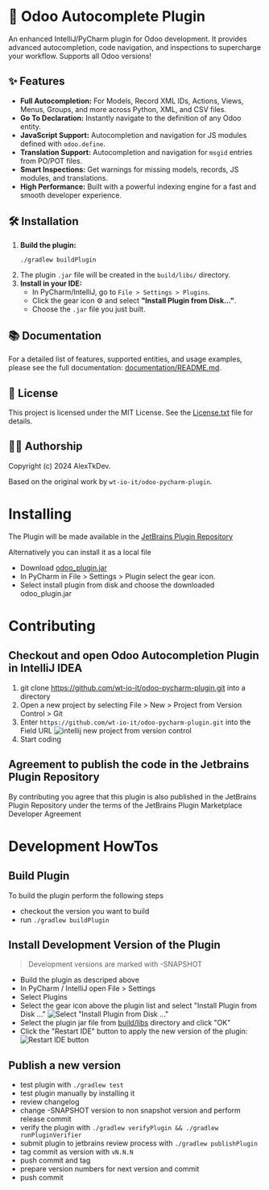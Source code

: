 # 🚀 Odoo Autocomplete Plugin

An enhanced IntelliJ/PyCharm plugin for Odoo development. It provides advanced autocompletion, code navigation, and inspections to supercharge your workflow. Supports all Odoo versions!

## ✨ Features

-   **Full Autocompletion:** For Models, Record XML IDs, Actions, Views, Menus, Groups, and more across Python, XML, and CSV files.
-   **Go To Declaration:** Instantly navigate to the definition of any Odoo entity.
-   **JavaScript Support:** Autocompletion and navigation for JS modules defined with `odoo.define`.
-   **Translation Support:** Autocompletion and navigation for `msgid` entries from PO/POT files.
-   **Smart Inspections:** Get warnings for missing models, records, JS modules, and translations.
-   **High Performance:** Built with a powerful indexing engine for a fast and smooth developer experience.

## 🛠️ Installation

1.  **Build the plugin:**
    ```bash
    ./gradlew buildPlugin
    ```
2.  The plugin `.jar` file will be created in the `build/libs/` directory.
3.  **Install in your IDE:**
    -   In PyCharm/IntelliJ, go to `File > Settings > Plugins`.
    -   Click the gear icon ⚙️ and select **"Install Plugin from Disk..."**.
    -   Choose the `.jar` file you just built.

## 📚 Documentation

For a detailed list of features, supported entities, and usage examples, please see the full documentation: [documentation/README.md](documentation/README.md).

## 📄 License

This project is licensed under the MIT License. See the [License.txt](License.txt) file for details.

## 🧑‍💻 Authorship

Copyright (c) 2024 AlexTkDev.

Based on the original work by `wt-io-it/odoo-pycharm-plugin`.

# Installing

The Plugin will be made available in the [JetBrains Plugin Repository](https://plugins.jetbrains.com/plugin/13083-odoo-support-for-pycharm)

Alternatively you can install it as a local file
* Download [odoo_plugin.jar](odoo_plugin.jar)
* In PyCharm in File > Settings > Plugin select the gear icon.
* Select install plugin from disk and choose the downloaded odoo_plugin.jar

# Contributing

## Checkout and open Odoo Autocompletion Plugin in IntelliJ IDEA

1. git clone https://github.com/wt-io-it/odoo-pycharm-plugin.git into a directory
1. Open a new project by selecting File > New > Project from Version Control > Git
1. Enter `https://github.com/wt-io-it/odoo-pycharm-plugin.git` into the Field URL
   ![intellij new project from version control](documentation/setup/01_new_project_url.png)
1. Start coding

## Agreement to publish the code in the Jetbrains Plugin Repository 

By contributing you agree that this plugin is also published in the JetBrains Plugin Repository under the terms of the
JetBrains Plugin Marketplace Developer Agreement

# Development HowTos
## Build Plugin
To build the plugin perform the following steps
* checkout the version you want to build
* run `./gradlew buildPlugin`
## Install Development Version of the Plugin
> Development versions are marked with -SNAPSHOT
* Build the plugin as descriped above
* In PyCharm / IntelliJ open File > Settings
* Select Plugins
* Select the gear icon above the plugin list and select "Install Plugin from Disk ..."
![Select "Install Plugin from Disk ..."](documentation/dev/01_install_dev_plugin.png)
* Select the plugin jar file from [build/libs](build/libs) directory and click "OK"
* Click the "Restart IDE" button to apply the new version of the plugin:
![Restart IDE button](documentation/dev/02_install_dev_plugin_restart.png)
## Publish a new version
* test plugin with `./gradlew test`
* test plugin manually by installing it
* review changelog
* change -SNAPSHOT version to non snapshot version and perform release commit
* verify the plugin with `./gradlew verifyPlugin && ./gradlew runPluginVerifier`
* submit plugin to jetbrains review process with `./gradlew publishPlugin`
* tag commit as version with `vN.N.N`
* push commit and tag
* prepare version numbers for next version and commit
* push commit